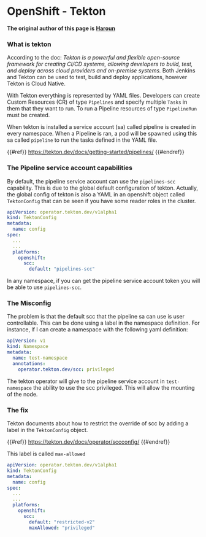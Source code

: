 # OpenShift - Tekton

**The original author of this page is** [**Haroun**](https://www.linkedin.com/in/haroun-al-mounayar-571830211)

### What is tekton

According to the doc: _Tekton is a powerful and flexible open-source framework for creating CI/CD systems, allowing developers to build, test, and deploy across cloud providers and on-premise systems._ Both Jenkins and Tekton can be used to test, build and deploy applications, however Tekton is Cloud Native.&#x20;

With Tekton everything is represented by YAML files. Developers can create Custom Resources (CR) of type `Pipelines` and specify multiple `Tasks` in them that they want to run. To run a Pipeline resources of type `PipelineRun` must be created.

When tekton is installed a service account (sa) called pipeline is created in every namespace. When a Pipeline is ran, a pod will be spawned using this sa called `pipeline` to run the tasks defined in the YAML file.

{{#ref}}
https://tekton.dev/docs/getting-started/pipelines/
{{#endref}}

### The Pipeline service account capabilities

By default, the pipeline service account can use the `pipelines-scc` capability. This is due to the global default configuration of tekton. Actually, the global config of tekton is also a YAML in an openshift object called `TektonConfig` that can be seen if you have some reader roles in the cluster.

```yaml
apiVersion: operator.tekton.dev/v1alpha1
kind: TektonConfig
metadata:
  name: config
spec:
  ...
  ...
  platforms:
    openshift:
      scc:
        default: "pipelines-scc"
```

In any namespace, if you can get the pipeline service account token you will be able to use `pipelines-scc`.

### The Misconfig

The problem is that the default scc that the pipeline sa can use is user controllable. This can be done using a label in the namespace definition. For instance, if I can create a namespace with the following yaml definition:

```yaml
apiVersion: v1
kind: Namespace
metadata:
  name: test-namespace
  annotations:
    operator.tekton.dev/scc: privileged
```

The tekton operator will give to the pipeline service account in `test-namespace` the ability to use the scc privileged. This will allow the mounting of the node.

### The fix

Tekton documents about how to restrict the override of scc by adding a label in the `TektonConfig` object.

{{#ref}}
https://tekton.dev/docs/operator/sccconfig/
{{#endref}}

This label is called `max-allowed`&#x20;

```yaml
apiVersion: operator.tekton.dev/v1alpha1
kind: TektonConfig
metadata:
  name: config
spec:
  ...
  ...
  platforms:
    openshift:
      scc:
        default: "restricted-v2"
        maxAllowed: "privileged"
```
